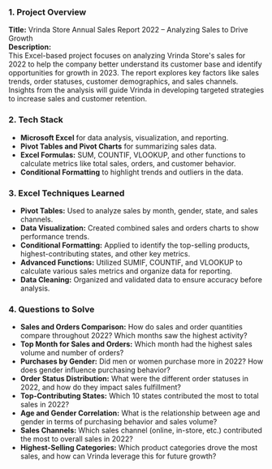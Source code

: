 ### 1. **Project Overview**
   **Title:** Vrinda Store Annual Sales Report 2022 – Analyzing Sales to Drive Growth  
   **Description:**  
   This Excel-based project focuses on analyzing Vrinda Store's sales for 2022 to help the company better understand its customer base and identify opportunities for growth in 2023. The report explores key factors like sales trends, order statuses, customer demographics, and sales channels. Insights from the analysis will guide Vrinda in developing targeted strategies to increase sales and customer retention.

### 2. **Tech Stack**
   - **Microsoft Excel** for data analysis, visualization, and reporting.
   - **Pivot Tables and Pivot Charts** for summarizing sales data.
   - **Excel Formulas:** SUM, COUNTIF, VLOOKUP, and other functions to calculate metrics like total sales, orders, and customer behavior.
   - **Conditional Formatting** to highlight trends and outliers in the data.

### 3. **Excel Techniques Learned**
   - **Pivot Tables:** Used to analyze sales by month, gender, state, and sales channels.
   - **Data Visualization:** Created combined sales and orders charts to show performance trends.
   - **Conditional Formatting:** Applied to identify the top-selling products, highest-contributing states, and other key metrics.
   - **Advanced Functions:** Utilized SUMIF, COUNTIF, and VLOOKUP to calculate various sales metrics and organize data for reporting.
   - **Data Cleaning:** Organized and validated data to ensure accuracy before analysis.

### 4. **Questions to Solve**
   - **Sales and Orders Comparison:** How do sales and order quantities compare throughout 2022? Which months saw the highest activity?
   - **Top Month for Sales and Orders:** Which month had the highest sales volume and number of orders?
   - **Purchases by Gender:** Did men or women purchase more in 2022? How does gender influence purchasing behavior?
   - **Order Status Distribution:** What were the different order statuses in 2022, and how do they impact sales fulfillment?
   - **Top-Contributing States:** Which 10 states contributed the most to total sales in 2022?
   - **Age and Gender Correlation:** What is the relationship between age and gender in terms of purchasing behavior and sales volume?
   - **Sales Channels:** Which sales channel (online, in-store, etc.) contributed the most to overall sales in 2022?
   - **Highest-Selling Categories:** Which product categories drove the most sales, and how can Vrinda leverage this for future growth?
